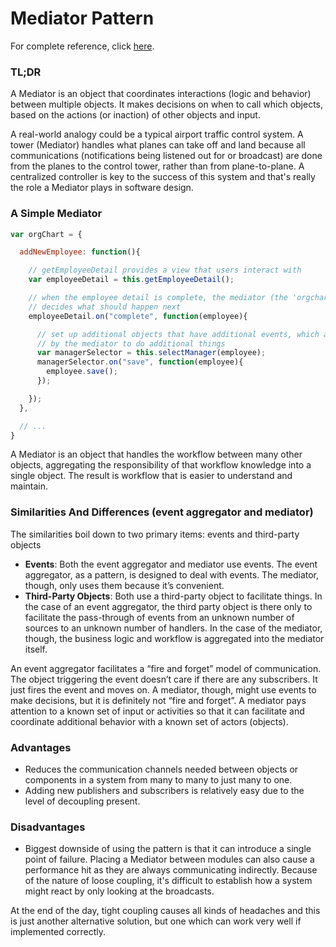 # Mediator Pattern

For complete reference, click [here](http://addyosmani.com/resources/essentialjsdesignpatterns/book/#mediatorpatternjavascript).

### TL;DR

A Mediator is an object that coordinates interactions (logic and behavior) between multiple objects. It makes decisions on when to call which objects, based on the actions (or inaction) of other objects and input.

A real-world analogy could be a typical airport traffic control system. A tower (Mediator) handles what planes can take off and land because all communications (notifications being listened out for or broadcast) are done from the planes to the control tower, rather than from plane-to-plane. A centralized controller is key to the success of this system and that's really the role a Mediator plays in software design.

### A Simple Mediator

```javascript
var orgChart = {

  addNewEmployee: function(){

    // getEmployeeDetail provides a view that users interact with
    var employeeDetail = this.getEmployeeDetail();

    // when the employee detail is complete, the mediator (the 'orgchart' object)
    // decides what should happen next
    employeeDetail.on("complete", function(employee){

      // set up additional objects that have additional events, which are used
      // by the mediator to do additional things
      var managerSelector = this.selectManager(employee);
      managerSelector.on("save", function(employee){
        employee.save();
      });

    });
  },

  // ...
}
```

A Mediator is an object that handles the workflow between many other objects, aggregating the responsibility of that workflow knowledge into a single object. The result is workflow that is easier to understand and maintain.

### Similarities And Differences (event aggregator and mediator)

The similarities boil down to two primary items: events and third-party objects

 - **Events**: Both the event aggregator and mediator use events. The event aggregator, as a pattern, is designed to deal with events. The mediator, though, only uses them because it’s convenient.
 - **Third-Party Objects**: Both use a third-party object to facilitate things. In the case of an event aggregator, the third party object is there only to facilitate the pass-through of events from an unknown number of sources to an unknown number of handlers. In the case of the mediator, though, the business logic and workflow is aggregated into the mediator itself.

An event aggregator facilitates a “fire and forget” model of communication. The object triggering the event doesn’t care if there are any subscribers. It just fires the event and moves on. A mediator, though, might use events to make decisions, but it is definitely not “fire and forget”. A mediator pays attention to a known set of input or activities so that it can facilitate and coordinate additional behavior with a known set of actors (objects).


### Advantages
- Reduces the communication channels needed between objects or components in a system from many to many to just many to one.
- Adding new publishers and subscribers is relatively easy due to the level of decoupling present.

### Disadvantages
- Biggest downside of using the pattern is that it can introduce a single point of failure. Placing a Mediator between modules can also cause a performance hit as they are always communicating indirectly. Because of the nature of loose coupling, it's difficult to establish how a system might react by only looking at the broadcasts.

At the end of the day, tight coupling causes all kinds of headaches and this is just another alternative solution, but one which can work very well if implemented correctly.
